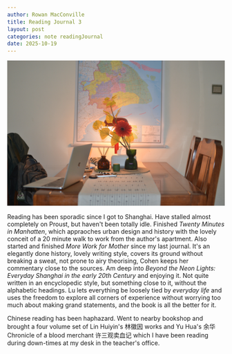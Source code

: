 ```yaml
---
author: Rowan MacConville
title: Reading Journal 3
layout: post 
categories: note readingJournal
date: 2025-10-19
---
```


![image](/assets/images/shanghaiDesk.JPG)

Reading has been sporadic since I got to Shanghai. Have stalled almost completely on Proust, but haven't been totally idle. Finished *Twenty Minutes in Manhatten*, which appraoches urban design and history with the lovely conceit of a 20 minute walk to work from the author's apartment. Also started and finished *More Work for Mother* since my last journal. It's an elegantly done history, lovely writing style, covers its ground without breaking a sweat, not prone to airy theorising, Cohen keeps her commentary close to the sources. Am deep into *Beyond the Neon Lights: Everyday Shanghai in the early 20th Century* and enjoying it. Not quite written in an encyclopedic style, but something close to it, without the alphabetic headings. Lu lets everything be loosely tied by *everyday life* and uses the freedom to explore all corners of experience without worrying too much about making grand statements, and the book is all the better for it. 

Chinese reading has been haphazard. Went to nearby bookshop and brought a four volume set of Lin Huiyin's 林徽因 works and Yu Hua's 余华 Chronicle of a blood merchant 许三观卖血记 which I have been reading during down-times at my desk in the teacher's office.
